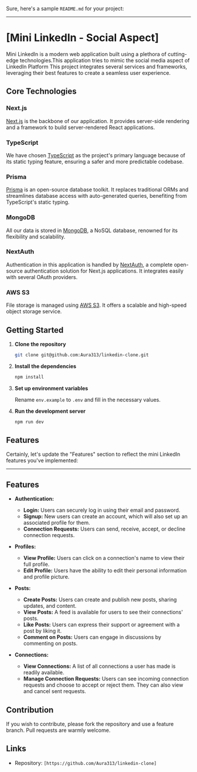 Sure, here's a sample `README.md` for your project:

---

# [Mini LinkedIn - Social Aspect]

Mini LinkedIn is a modern web application built using a plethora of cutting-edge technologies.This application tries to mimic the social media aspect of LinkedIn Platform This project integrates several services and frameworks, leveraging their best features to create a seamless user experience.

## Core Technologies

### Next.js

[Next.js](https://nextjs.org/) is the backbone of our application. It provides server-side rendering and a framework to build server-rendered React applications.

### TypeScript

We have chosen [TypeScript](https://www.typescriptlang.org/) as the project's primary language because of its static typing feature, ensuring a safer and more predictable codebase.

### Prisma

[Prisma](https://www.prisma.io/) is an open-source database toolkit. It replaces traditional ORMs and streamlines database access with auto-generated queries, benefiting from TypeScript's static typing.

### MongoDB

All our data is stored in [MongoDB](https://www.mongodb.com/), a NoSQL database, renowned for its flexibility and scalability.

### NextAuth

Authentication in this application is handled by [NextAuth](https://next-auth.js.org/), a complete open-source authentication solution for Next.js applications. It integrates easily with several OAuth providers.

### AWS S3

File storage is managed using [AWS S3](https://aws.amazon.com/s3/). It offers a scalable and high-speed object storage service.

## Getting Started

1. **Clone the repository**

    ```sh
    git clone git@github.com:Aura313/linkedin-clone.git
    ```

2. **Install the dependencies**

    ```sh
    npm install
    ```

3. **Set up environment variables**

   Rename `env.example` to `.env` and fill in the necessary values.

4. **Run the development server**

    ```sh
    npm run dev
    ```

## Features

Certainly, let's update the "Features" section to reflect the mini LinkedIn features you've implemented:

---

## Features

- **Authentication:**
  - **Login:** Users can securely log in using their email and password.
  - **Signup:** New users can create an account, which will also set up an associated profile for them.
  - **Connection Requests:** Users can send, receive, accept, or decline connection requests.
  
- **Profiles:**
  - **View Profile:** Users can click on a connection's name to view their full profile.
  - **Edit Profile:** Users have the ability to edit their personal information and profile picture.
  
- **Posts:**
  - **Create Posts:** Users can create and publish new posts, sharing updates, and content.
  - **View Posts:** A feed is available for users to see their connections' posts.
  - **Like Posts:** Users can express their support or agreement with a post by liking it.
  - **Comment on Posts:** Users can engage in discussions by commenting on posts.

- **Connections:**
  - **View Connections:** A list of all connections a user has made is readily available.
  - **Manage Connection Requests:** Users can see incoming connection requests and choose to accept or reject them. They can also view and cancel sent requests.

## Contribution

If you wish to contribute, please fork the repository and use a feature branch. Pull requests are warmly welcome.

## Links

- Repository: `[https://github.com/Aura313/linkedin-clone]`

